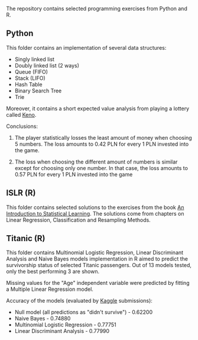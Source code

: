 The repository contains selected programming exercises from Python and R.

## Python
This folder contains an implementation of several data structures:
- Singly linked list
- Doubly linked list (2 ways)
- Queue (FIFO)
- Stack (LIFO)
- Hash Table
- Binary Search Tree
- Trie

Moreover, it contains a short expected value analysis from playing a lottery called [Keno](https://www.lotto.pl/keno).

Conclusions:
1. The player statistically losses the least amount of money when choosing 5 numbers. The loss amounts to 0.42 PLN for every 1 PLN invested into the game.

2. The loss when choosing the different amount of numbers is similar except for choosing only one number. In that case, the loss amounts to 0.57 PLN for every 1 PLN invested into the game

## ISLR (R)
This folder contains selected solutions to the exercises from the book [An Introduction to Statistical Learning](https://www.statlearning.com/). The solutions come from chapters on Linear Regression, Classification and Resampling Methods.

## Titanic (R)
This folder contains Multinomial Logistic Regression, Linear Discriminant Analysis and Naive Bayes models implementation in R aimed to predict the survivorship status of selected Titanic passengers. Out of 13 models tested, only the best performing 3 are shown. 

Missing values for the "Age" independent variable were predicted by fitting a Multiple Linear Regression model.

Accuracy of the models (evaluated by [Kaggle](https://www.kaggle.com/competitions/titanic/overview) submissions): 
- Null model (all predictions as "didn't survive") - 0.62200
- Naive Bayes - 0.74880
- Multinomial Logistic Regression - 0.77751
- Linear Discriminant Analysis - 0.77990

